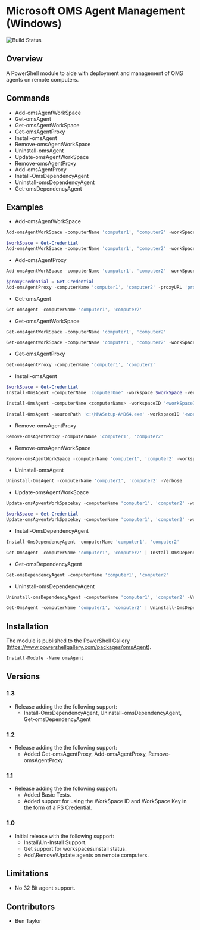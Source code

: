# Microsoft OMS Agent Management (Windows)

![Build Status](https://bentaylorwork.visualstudio.com/_apis/public/build/definitions/7e3fdf3e-09ed-4d7f-a79a-c0e64d1a8b21/12/badge)

## Overview
A PowerShell module to aide with deployment and management of OMS agents on remote computers.

## Commands
* Add-omsAgentWorkSpace
* Get-omsAgent
* Get-omsAgentWorkSpace
* Get-omsAgentProxy
* Install-omsAgent
* Remove-omsAgentWorkSpace
* Uninstall-omsAgent
* Update-omsAgentWorkSpace
* Remove-omsAgentProxy
* Add-omsAgentProxy
* Install-OmsDependencyAgent
* Uninstall-omsDependencyAgent
* Get-omsDependencyAgent

## Examples
* Add-omsAgentWorkSpace
```PowerShell
Add-omsAgentWorkSpace -computerName 'computer1', 'computer2' -workSpaceId '<workSpace>' -workSpaceKey '<workSpaceKey>'

$workSpace = Get-Credential
Add-omsAgentWorkSpace -computerName 'computer1', 'computer2' -workSpace $workSpace
```

* Add-omsAgentProxy
```PowerShell
Add-omsAgentWorkSpace -computerName 'computer1', 'computer2' -workSpaceId '<workSpace>' -workSpaceKey '<workSpaceKey>'

$proxyCredential = Get-Credential
Add-omsAgentProxy -computerName 'computer1', 'computer2' -proxyURL 'proxy.local:443' -proxyCredential $proxyCredential
```

* Get-omsAgent
```PowerShell
Get-omsAgent -computerName 'computer1', 'computer2'
```

* Get-omsAgentWorkSpace
```PowerShell
Get-omsAgentWorkSpace -computerName 'computer1', 'computer2'

Get-omsAgentWorkSpace -computerName 'computer1', 'computer2' -workSpaceId '<workSpaceId>'
```

* Get-omsAgentProxy
```PowerShell
Get-omsAgentProxy -computerName 'computer1', 'computer2'
```

* Install-omsAgent
```PowerShell
$workSpace = Get-Credential
Install-OmsAgent -computerName 'computerOne' -workspace $workSpace -verbose

Install-OmsAgent -computerName <computerName> -workspaceID '<workSpaceID>' -workspaceKey '<workSpaceKey>' -Verbose

Install-OmsAgent -sourcePath 'c:\MMASetup-AMD64.exe' -workspaceID '<workSpaceID>' -workspaceKey '<workSpaceKey>' -Verbose
```

* Remove-omsAgentProxy
```PowerShell
Remove-omsAgentProxy -computerName 'computer1', 'computer2'
```

* Remove-omsAgentWorkSpace
```PowerShell
Remove-omsAgentWorkSpace -computerName 'computer1', 'computer2' -workspaceid '<workspaceid>'
```

* Uninstall-omsAgent
```PowerShell
Uninstall-OmsAgent -computerName 'computer1', 'computer2' -Verbose
```

* Update-omsAgentWorkSpace
```PowerShell
Update-omsAgwentWorkSpacekey -computerName 'computer1', 'computer2' -workspaceid '<workSpaceId>' -workspacekey '<workSpaceKey>'

$workSpace = Get-Credential
Update-omsAgwentWorkSpacekey -computerName 'computer1', 'computer2' -workSpace $workSpace
```

* Install-OmsDependencyAgent
```PowerShell
Install-OmsDependencyAgent -computerName 'computer1', 'computer2'

Get-OmsAgent -computerName 'computer1', 'computer2' | Install-OmsDependencyAgent
```

* Get-omsDependencyAgent
```PowerShell
Get-omsDependencyAgent -computerName 'computer1', 'computer2'
```

* Uninstall-omsDependencyAgent
```PowerShell
Uninstall-omsDependencyAgent -computerName 'computer1', 'computer2' -Verbose

Get-OmsAgent -computerName 'computer1', 'computer2' | Uninstall-OmsDependencyAgent
```

## Installation
The module is published to the PowerShell Gallery (<https://www.powershellgallery.com/packages/omsAgent>).

```PowerShell
Install-Module -Name omsAgent
```

## Versions
### 1.3
* Release adding the the following support:
    * Install-OmsDependencyAgent, Uninstall-omsDependencyAgent, Get-omsDependencyAgent

### 1.2
* Release adding the the following support:
    * Added Get-omsAgentProxy, Add-omsAgentProxy, Remove-omsAgentProxy

### 1.1
* Release adding the the following support:
    * Added Basic Tests.
    * Added support for using the WorkSpace ID and WorkSpace Key in the form of a PS Credential.

### 1.0
* Initial release with the following support:
    * Install\Un-Install Support.
    * Get support for workspaces\\install status.
    * Add\Remove\Update agents on remote computers.

## Limitations
* No 32 Bit agent support.

## Contributors
- Ben Taylor